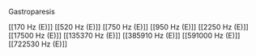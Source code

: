 Gastroparesis

[[170 Hz (E)]]
[[520 Hz (E)]]
[[750 Hz (E)]]
[[950 Hz (E)]]
[[2250 Hz (E)]]
[[17500 Hz (E)]]
[[135370 Hz (E)]]
[[385910 Hz (E)]]
[[591000 Hz (E)]]
[[722530 Hz (E)]]